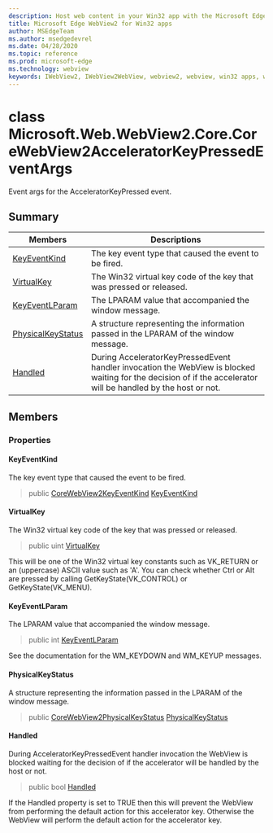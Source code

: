 ```yaml
---
description: Host web content in your Win32 app with the Microsoft Edge WebView2 control
title: Microsoft Edge WebView2 for Win32 apps
author: MSEdgeTeam
ms.author: msedgedevrel
ms.date: 04/28/2020
ms.topic: reference
ms.prod: microsoft-edge
ms.technology: webview
keywords: IWebView2, IWebView2WebView, webview2, webview, win32 apps, win32, edge, ICoreWebView2, ICoreWebView2Controller, browser control, edge html
---
```


# class Microsoft.Web.WebView2.Core.CoreWebView2AcceleratorKeyPressedEventArgs 

Event args for the AcceleratorKeyPressed event.

## Summary

 Members                        | Descriptions
--------------------------------|---------------------------------------------
[KeyEventKind](#keyeventkind) | The key event type that caused the event to be fired.
[VirtualKey](#virtualkey) | The Win32 virtual key code of the key that was pressed or released.
[KeyEventLParam](#keyeventlparam) | The LPARAM value that accompanied the window message.
[PhysicalKeyStatus](#physicalkeystatus) | A structure representing the information passed in the LPARAM of the window message.
[Handled](#handled) | During AcceleratorKeyPressedEvent handler invocation the WebView is blocked waiting for the decision of if the accelerator will be handled by the host or not.

## Members

### Properties

#### KeyEventKind 

The key event type that caused the event to be fired.

> public [CoreWebView2KeyEventKind](Microsoft--Web--WebView2--Core.md) [KeyEventKind](#keyeventkind)

#### VirtualKey 

The Win32 virtual key code of the key that was pressed or released.

> public uint [VirtualKey](#virtualkey)

This will be one of the Win32 virtual key constants such as VK_RETURN or an (uppercase) ASCII value such as 'A'. You can check whether Ctrl or Alt are pressed by calling GetKeyState(VK_CONTROL) or GetKeyState(VK_MENU).

#### KeyEventLParam 

The LPARAM value that accompanied the window message.

> public int [KeyEventLParam](#keyeventlparam)

See the documentation for the WM_KEYDOWN and WM_KEYUP messages.

#### PhysicalKeyStatus 

A structure representing the information passed in the LPARAM of the window message.

> public [CoreWebView2PhysicalKeyStatus](Microsoft--Web--WebView2--Core--CoreWebView2PhysicalKeyStatus.md) [PhysicalKeyStatus](#physicalkeystatus)

#### Handled 

During AcceleratorKeyPressedEvent handler invocation the WebView is blocked waiting for the decision of if the accelerator will be handled by the host or not.

> public bool [Handled](#handled)

If the Handled property is set to TRUE then this will prevent the WebView from performing the default action for this accelerator key. Otherwise the WebView will perform the default action for the accelerator key.

